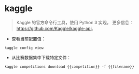 # kaggle

> Kaggle 的官方命令行工具，使用 Python 3 实现。
> 更多信息：<https://github.com/Kaggle/kaggle-api>。

- 查看当前配置值：

`kaggle config view`

- 从比赛数据集中下载特定文件：

`kaggle competitions download {{competition}} -f {{filename}}`